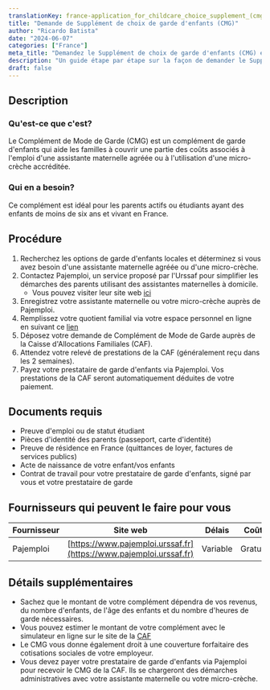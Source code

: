 ```yaml
---
translationKey: france-application_for_childcare_choice_supplement_(cmg)
title: "Demande de Supplément de choix de garde d'enfants (CMG)"
author: "Ricardo Batista"
date: "2024-06-07"
categories: ["France"]
meta_title: "Demandez le Supplément de choix de garde d'enfants (CMG) en France"
description: "Un guide étape par étape sur la façon de demander le Supplément de choix de garde d'enfants (CMG) en France."
draft: false
---
```


## Description
### Qu'est-ce que c'est?
Le Complément de Mode de Garde (CMG) est un complément de garde d'enfants qui aide les familles à couvrir une partie des coûts associés à l'emploi d'une assistante maternelle agréée ou à l'utilisation d'une micro-crèche accréditée.

### Qui en a besoin?
Ce complément est idéal pour les parents actifs ou étudiants ayant des enfants de moins de six ans et vivant en France.

## Procédure
1. Recherchez les options de garde d'enfants locales et déterminez si vous avez besoin d'une assistante maternelle agréée ou d'une micro-crèche.
2. Contactez Pajemploi, un service proposé par l'Urssaf pour simplifier les démarches des parents utilisant des assistantes maternelles à domicile.
    - Vous pouvez visiter leur site web [ici](https://www.pajemploi.urssaf.fr/pajewebinfo/cms/sites/pajewebinfo/accueil/index.html)
3. Enregistrez votre assistante maternelle ou votre micro-crèche auprès de Pajemploi.
4. Remplissez votre quotient familial via votre espace personnel en ligne en suivant ce [lien](https://www.caf.fr/allocataires/droits-et-prestations/s-informer-sur-les-aides/petite-enfance/le-complement-libre-choix-du-mode-de-garde)
5. Déposez votre demande de Complément de Mode de Garde auprès de la Caisse d'Allocations Familiales (CAF).
6. Attendez votre relevé de prestations de la CAF (généralement reçu dans les 2 semaines).
7. Payez votre prestataire de garde d'enfants via Pajemploi. Vos prestations de la CAF seront automatiquement déduites de votre paiement.

## Documents requis
- Preuve d'emploi ou de statut étudiant
- Pièces d'identité des parents (passeport, carte d'identité)
- Preuve de résidence en France (quittances de loyer, factures de services publics)
- Acte de naissance de votre enfant/vos enfants
- Contrat de travail pour votre prestataire de garde d'enfants, signé par vous et votre prestataire de garde

## Fournisseurs qui peuvent le faire pour vous

| Fournisseur      |     Site web     |     Délais    |       Coût      |
| --------------- | --------------- |  :-------------: | :-------------: |
| Pajemploi      |  [https://www.pajemploi.urssaf.fr](https://www.pajemploi.urssaf.fr)   |      Variable      |        Gratuit       |

## Détails supplémentaires
- Sachez que le montant de votre complément dépendra de vos revenus, du nombre d'enfants, de l'âge des enfants et du nombre d'heures de garde nécessaires.
- Vous pouvez estimer le montant de votre complément avec le simulateur en ligne sur le site de la [CAF](https://wwwd.caf.fr/wps/portal/caffr/aidesetservices/lesservicesenligne/estimervosdroits/lecomplementdulibrechoixdumodedegarde)
- Le CMG vous donne également droit à une couverture forfaitaire des cotisations sociales de votre employeur.
- Vous devez payer votre prestataire de garde d'enfants via Pajemploi pour recevoir le CMG de la CAF. Ils se chargeront des démarches administratives avec votre assistante maternelle ou votre micro-crèche.